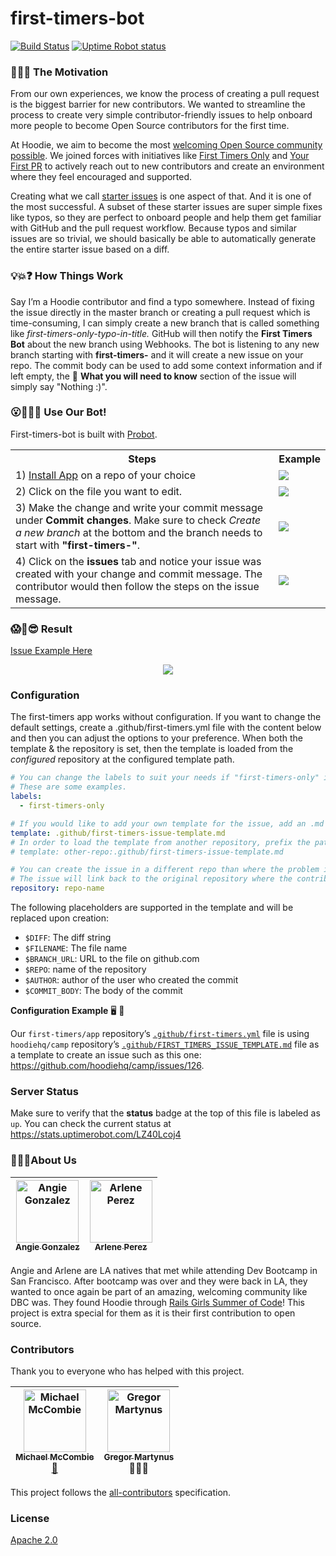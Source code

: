 # first-timers-bot

[![Build Status](https://github.com/first-timers/app/workflows/Test/badge.svg)](https://github.com/first-timers/app/actions?query=workflow%3ATest+branch%3Amaster) [![Uptime Robot status](https://img.shields.io/uptimerobot/status/m779426128-6b6e81ed8dc987db17d4cad2.svg)](https://stats.uptimerobot.com/LZ40Lcoj4)

### 🐶🎯⛳ The Motivation

From our own experiences, we know the process of creating a pull request is the biggest barrier for new contributors. We wanted to streamline the process to create very simple contributor-friendly issues to help onboard more people to become Open Source contributors for the first time.

At Hoodie, we aim to become the most [welcoming Open Source community possible](http://hood.ie/blog/welcoming-communities.html). We joined forces with initiatives like [First Timers Only](http://www.firsttimersonly.com/) and [Your First PR](http://yourfirstpr.github.io/) to actively reach out to new contributors and create an environment where they feel encouraged and supported.

Creating what we call [starter issues](http://hood.ie/blog/starter-issues.html) is one aspect of that. And it is one of the most successful. A subset of these starter issues are super simple fixes like typos, so they are perfect to onboard people and help them get familiar with GitHub and the pull request workflow. Because typos and similar issues are so trivial, we should basically be able to automatically generate the entire starter issue based on a diff.

### 💡💥❓ How Things Work

Say I’m a Hoodie contributor and find a typo somewhere. Instead of fixing the issue directly in the master branch or creating a pull request which is time-consuming, I can simply create a new branch that is called something like _first-timers-only-typo-in-title._ GitHub will then notify the **First Timers Bot** about the new branch using Webhooks. The bot is listening to any new branch starting with **first-timers-** and it will create a new issue on your repo. The commit body can be used to add some context information and if left empty, the 🤔 **What you will need to know** section of the issue will simply say "Nothing :)".

### 😮🙌👀🎉 Use Our Bot!

First-timers-bot is built with [Probot](https://probot.github.io/).

<table>
    <tr>
        <th>Steps</th>
        <th>Example</th>
    </tr>
    <tr>
        <td>1) <a href="https://github.com/apps/first-timers">Install App</a> on a repo of your choice</td>
        <td><img src="/assets/Install-App.png?raw=true"></td>
    </tr>
    <tr>
        <td>2) Click on the file you want to edit.</td>
        <td><img src="/assets/editPic.png?raw=true"></td>
    </tr>
    <tr>
        <td>3) Make the change and write your commit message under <b>Commit changes</b>.  Make sure to check <i>Create a new branch</i> at the bottom and the branch needs to start with <b>"first-timers-"</b>.</td>
        <td><img src="/assets/Committing-Branch.png?raw=true"></td>
    </tr>
    <tr>
        <td>4) Click on the <b>issues</b> tab and notice your issue was created with your change and commit message. The contributor would then follow the steps on the issue message.</td>
        <td><img src="/assets/Issue-Generated.png?raw=true"</td>
    </tr>
</table>

### 😱🙌😎 Result

[Issue Example Here](https://github.com/arlene-perez/bot-app-test/issues/1)

<p align="center"><img src="/assets/Issue-Done.png"></p>

### Configuration

The first-timers app works without configuration. If you want to change the default settings, create a .github/first-timers.yml file with the content below and then you can adjust the options to your preference. When both the template & the repository is set, then the template is loaded from the _configured_ repository at the configured template path.

```yaml
# You can change the labels to suit your needs if "first-timers-only" is not what you are looking for.
# These are some examples.
labels:
  - first-timers-only

# If you would like to add your own template for the issue, add an .md file to your .github folder
template: .github/first-timers-issue-template.md
# In order to load the template from another repository, prefix the path with "<repo>:", e.g.
# template: other-repo:.github/first-timers-issue-template.md

# You can create the issue in a different repo than where the problem is. Just make sure you installed the bot on the configured repository.
# The issue will link back to the original repository where the contribution will be made.
repository: repo-name
```

The following placeholders are supported in the template and will be replaced upon creation:

- `$DIFF`: The diff string
- `$FILENAME`: The file name
- `$BRANCH_URL`: URL to the file on github.com
- `$REPO`: name of the repository
- `$AUTHOR`: author of the user who created the commit
- `$COMMIT_BODY`: The body of the commit

**Configuration Example** 🖥 💯

Our `first-timers/app` repository’s [`.github/first-timers.yml`](https://github.com/first-timers/app/blob/master/.github/first-timers.yml) file is using `hoodiehq/camp` repository’s [`.github/FIRST_TIMERS_ISSUE_TEMPLATE.md`](https://github.com/hoodiehq/camp/blob/gh-pages/.github/FIRST_TIMERS_ISSUE_TEMPLATE.md) file as a template to create an issue such as this one: https://github.com/hoodiehq/camp/issues/126.

### Server Status

Make sure to verify that the **status** badge at the top of this file is labeled as `up`. You can check the current status at https://stats.uptimerobot.com/LZ40Lcoj4

### 👩‍💻💕About Us

<!-- Contributors START
Angie_Gonzalez agonzalez0515 https://agonzalez0515.github.io
Arlene_Perez techforchange https://github.com/techforchange
Contributors END -->
<!-- Contributors table START -->

| <img src="https://avatars.githubusercontent.com/agonzalez0515?s=100" width="100" alt="Angie Gonzalez" /><br />[<sub>Angie Gonzalez</sub>](https://agonzalez0515.github.io)<br /> | <img src="https://avatars.githubusercontent.com/techforchange?s=100" width="100" alt="Arlene Perez" /><br />[<sub>Arlene Perez</sub>](https://github.com/techforchange)<br /> |
| :------------------------------------------------------------------------------------------------------------------------------------------------------------------------------: | :---------------------------------------------------------------------------------------------------------------------------------------------------------------------------: |

<!-- Contributors table END -->

Angie and Arlene are LA natives that met while attending Dev Bootcamp in San Francisco. After bootcamp was over and they were back in LA, they wanted to once again be part of an amazing, welcoming community like DBC was. They found Hoodie through [Rails Girls Summer of Code](https://railsgirlssummerofcode.org/)! This project is extra special for them as it is their first contribution to open source.

### Contributors

Thank you to everyone who has helped with this project.

<!-- Contributors START
 Michael_McCombie michaelmccombie https://twitter.com/michaelbuilds design
 Gregor_Martynus gr2m https://twitter.com/gr2m mentor
 Contributors END -->
<!-- Contributors table START -->

| <img src="https://avatars.githubusercontent.com/michaelmccombie?s=100" width="100" alt="Michael McCombie" /><br />[<sub>Michael McCombie</sub>](https://twitter.com/michaelbuilds)<br />[🎨](https://raw.githubusercontent.com/first-timers/app/51742c62ae3e4e2be7e58d170a9eab73a3871bf4/assets/avatar.png) | <img src="https://avatars.githubusercontent.com/gr2m?s=100" width="100" alt="Gregor Martynus" /><br />[<sub>Gregor Martynus</sub>](https://twitter.com/gr2m)<br />👨🏻‍🏫 |
| :---------------------------------------------------------------------------------------------------------------------------------------------------------------------------------------------------------------------------------------------------------------------------------------------------------: | :------------------------------------------------------------------------------------------------------------------------------------------------------------------: |

<!-- Contributors table END -->

This project follows the [all-contributors](https://github.com/kentcdodds/all-contributors) specification.

### License

[Apache 2.0](http://www.apache.org/licenses/LICENSE-2.0)
